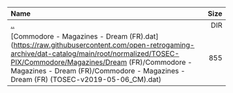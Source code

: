 |Name|Size|
|:---|---:|
|[..](../index.html)|DIR|
|[Commodore - Magazines - Dream (FR).dat](https://raw.githubusercontent.com/open-retrogaming-archive/dat-catalog/main/root/normalized/TOSEC-PIX/Commodore/Magazines/Dream (FR)/Commodore - Magazines - Dream (FR)/Commodore - Magazines - Dream (FR) (TOSEC-v2019-05-06_CM).dat)|855|

